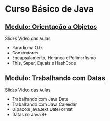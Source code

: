 # Curso Básico de Java

## [Modulo: Orientação a Objetos](https://medium.com/marcopollivier/java-basico-orientacao-a-objetos-com-java-6bca04020cbf)

[Slides](https://speakerdeck.com/marcopollivier/curso-java-basico-orientacao-a-objetos) 
[Video das Aulas](#) 

- Paradigma O.O. 
- Construtores
- Encapsulamento, Herança e Polimorfismo 
- This, Super, Equals e HashCode

## [Modulo: Trabalhando com Datas](https://medium.com/responsive-br/java-basico-trabalhando-com-datas-70c4cb75e0f5)

[Slides](https://speakerdeck.com/marcopollivier/curso-java-basico-trabalhando-com-datas) 
[Video das Aulas](https://www.youtube.com/watch?v=4lvyXrZ-TLQ)

- Trabalhando com Java Date
- Trabalhando com Java Calendar
- O pacote java.text.DateFormat
- Datas no Java 8+

